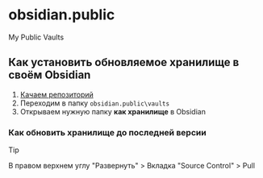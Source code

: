 # obsidian.public
My Public Vaults

## Как установить обновляемое хранилище в своём Obsidian

1. [Качаем репозиторий](https://github.com/N3M1X10/obsidian.public/archive/refs/heads/master.zip) 
2. Переходим в папку `obsidian.public\vaults`
3. Открываем нужную папку **как хранилище** в Obsidian

### Как обновить хранилище до последней версии
>[!tip]
> В правом верхнем углу "Развернуть" > Вкладка "Source Control" > Pull
